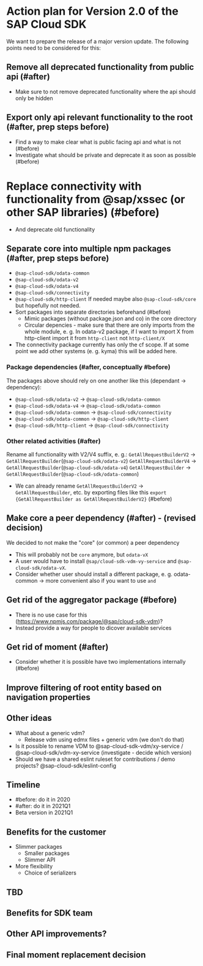 # Action plan for Version 2.0 of the SAP Cloud SDK

We want to prepare the release of a major version update. The following points need to be considered for this:

## Remove all deprecated functionality from public api (#after)
* Make sure to not remove deprecated functionality where the api should only be hidden

## Export only api relevant functionality to the root (#after, prep steps before)
* Find a way to make clear what is public facing api and what is not (#before)
* Investigate what should be private and deprecate it as soon as possible (#before)

# Replace connectivity with functionality from @sap/xssec (or other SAP libraries) (#before)
* And deprecate old functionality

## Separate core into multiple npm packages (#after, prep steps before)
 * `@sap-cloud-sdk/odata-common`
 * `@sap-cloud-sdk/odata-v2`
 * `@sap-cloud-sdk/odata-v4`
 * `@sap-cloud-sdk/connectivity`
 * `@sap-cloud-sdk/http-client`
If needed maybe also `@sap-cloud-sdk/core` but hopefully not needed.
* Sort packages into separate directories beforehand (#before)
  * Mimic packages (without package.json and co) in the core directory
  * Circular depencies - make sure that there are only imports from the whole module, e. g.
    In odata-v2 package, if I want to import X from http-client import it from `http-client` not `http-client/X`
* The connectivity package currently has only the cf scope. If at some point we add other systems (e. g. kyma) this will be added here.

### Package dependencies (#after, conceptually #before)
The packages above should rely on one another like this (dependant -> dependency):
* `@sap-cloud-sdk/odata-v2` -> `@sap-cloud-sdk/odata-common`
* `@sap-cloud-sdk/odata-v4` -> `@sap-cloud-sdk/odata-common`
* `@sap-cloud-sdk/odata-common` -> `@sap-cloud-sdk/connectivity`
* `@sap-cloud-sdk/odata-common` -> `@sap-cloud-sdk/http-client`
* `@sap-cloud-sdk/http-client` -> `@sap-cloud-sdk/connectivity`

### Other related activities (#after)
Rename all functionality with V2/V4 suffix, e. g.:
`GetAllRequestBuilderV2` -> `GetAllRequestBuilder`(`@sap-cloud-sdk/odata-v2`)
`GetAllRequestBuilderV4` -> `GetAllRequestBuilder`(`@sap-cloud-sdk/odata-v4`)
`GetAllRequestBuilder` -> `GetAllRequestBuilder`(`@sap-cloud-sdk/odata-common`)
* We can already rename `GetAllRequestBuilderV2` -> `GetAllRequestBuilder`, etc. by exporting files like this `export {GetAllRequestBuilder as GetAllRequestBuilderV2}` (#before)

## Make core a peer dependency (#after) - (revised decision)
We decided to not make the "core" (or common) a peer dependency
* This will probably not be `core` anymore, but `odata-vX`
* A user would have to install `@sap/cloud-sdk-vdm-vy-service` and `@sap-cloud-sdk/odata-vX`.
* Consider whether user should install a different package, e. g. odata-common -> more convenient also if you want to use `and`

## Get rid of the aggregator package (#before)
* There is no use case for this (https://www.npmjs.com/package/@sap/cloud-sdk-vdm)?
* Instead provide a way for people to dicover available services

## Get rid of moment (#after)
* Consider whether it is possible have two implementations internally (#before)

## Improve filtering of root entity based on navigation properties

## Other ideas
* What about a generic vdm?
  * Release vdm using edmx files + generic vdm (we don't do that)
* Is it possible to rename VDM to @sap-cloud-sdk-vdm/xy-service / @sap-cloud-sdk/vdm-xy-service (investigate - decide which version)
* Should we have a shared eslint ruleset for contributions / demo projects? @sap-cloud-sdk/eslint-config

## Timeline
* #before: do it in 2020
* #after: do it in 2021Q1
* Beta version in 2021Q1

## Benefits for the customer
* Slimmer packages
  * Smaller packages
  * Slimmer API
* More flexibility
  * Choice of serializers
  
## TBD

## Benefits for SDK team

## Other API improvements?

## Final moment replacement decision
